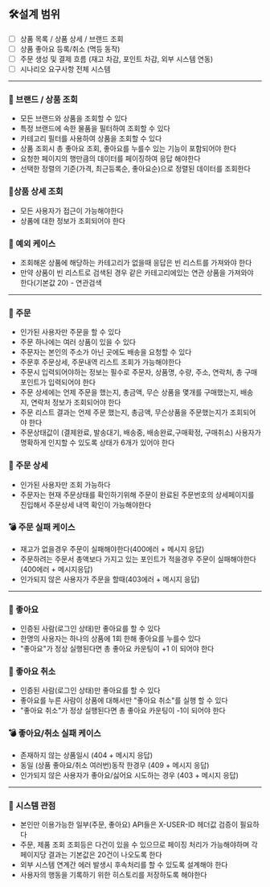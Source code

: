 ## 🛠️설계 범위
-[ ] 상품 목록 / 상품 상세 / 브랜드 조회
-[ ] 상품 좋아요 등록/취소 (멱등 동작)
-[ ] 주문 생성 및 결제 흐름 (재고 차감, 포인트 차감, 외부 시스템 연동)
-[ ] 시나리오 요구사항 전체 시스템

---
### 📌 브랜드 / 상품 조회
- 모든 브랜드와 상품을 조회할 수 있다
- 특정 브랜드에 속한 물품을 필터하여 조회할 수 있다
- 카테고리 필터를 사용하여 상품을 조회할 수 있다
- 상품 조회시 총 좋아요 조회, 좋아요를 누를수 있는 기능이 포함되어야 한다
- 요청한 페이지의 행만큼의 데이터를 페이징하여 응답 해야한다
- 선택한 정렬의 기준(가격, 최근등록순, 좋아요순)으로 정렬된 데이터를 조회한다

### 📌상품 상세 조회
- 모든 사용자가 접근이 가능해야한다
- 상품에 대한 정보가 조회되어야 한다

### 📎 예외 케이스
- 조회해온 상품에 해당하는 카테고리가 없을때 응답은 빈 리스트를 가져와야 한다
- 만약 상품이 빈 리스트로 검색된 경우 같은 카테고리에있는 연관 상품을 가져와야 한다(기본값 20) - 연관검색

---
### 📌 주문
- 인가된 사용자만 주문을 할 수 있다
- 주문 하나에는 여러 상품이 있을 수 있다
- 주문자는 본인의 주소가 아닌 곳에도 배송을 요청할 수 있다
- 주문후 주문상세, 주문내역 리스트 조회가 가능해야한다
- 주문시 입력되어야하는 정보는 필수로 주문자, 상품명, 수량, 주소, 연락처, 총 구매 포인트가 입력되어야 한다 
- 주문 상세에는 언제 주문을 했는지, 총금액, 무슨 상품을 몇개를 구매했는지, 배송지, 연락처 정보가 조회되어야 한다
- 주문 리스트 결과는 언제 주문 했는지, 총금액, 무슨상품을 주문했는지가 조회되어야 한다
- 주문상태값이 (결제완료, 발송대기, 배송중, 배송완료,구매확정, 구매취소) 사용자가 명확하게 인지할 수 있도록 상태가 6개가 있어야 한다

### 📌 주문 상세
- 인가된 사용자만 조회 가능하다
- 주문자는 현재 주문상태를 확인하기위해 주문이 완료된 주문번호의 상세페이지를 진입해서 주문상세 내역 확인이 가능해야한다

### 💣 주문 실패 케이스
- 재고가 없을경우 주문이 실패해야한다(400에러 + 메시지 응답)
- 주문하려는 주문서 총액보다 가지고 있는 포인트가 적을경우 주문이 실패해야한다(400에러 + 메시지응답)
- 인가되지 않은 사용자가 주문을 할때(403에러 + 메시지 응답)

---
### 📌 좋아요 
- 인증된 사람(로그인 상태)만 좋아요를 할 수 있다
- 한명의 사용자는 하나의 상품에 1회 한해 좋아요를 누를수 있다
- "좋아요"가 정상 실행된다면 총 좋아요 카운팅이 +1 이 되어야 한다

### 📌 좋아요 취소
- 인증된 사람(로그인 상태)만 좋아요를 할 수 있다
- 좋아요를 누른 사람이 상품에 대해서만 "좋아요 취소"를 실행 할 수 있다
- "좋아요 취소"가 정상 실행된다면 총 좋아요 카운팅이 -1이 되어야 한다

### 💣 좋아요/취소 실패 케이스
- 존재하지 않는 상품일시 (404 + 메시지 응답)
- 동일 (상품 좋아요/취소 여러번)동작 한경우 (409 + 메시지 응답)
- 인가되지 않은 사용자가 좋아요/싫어요 시도하는 경우 (403 + 메시지 응답)

---
### 🚀 시스템 관점
- 본인만 이용가능한 일부(주문, 좋아요) API들은 X-USER-ID 헤더값 검증이 필요하다
- 주문, 제품 조회 조회등은 다건이 있을 수 있으므로 페이징 처리가 가능해야하며 각 페이지당 결과는 기본값은 20건이 나오도록 한다
- 외부 시스템 연계간 에러 발생시 후속처리를 할 수 있도록 설계해야 한다
- 사용자의 행동을 기록하기 위한 히스토리를 저장하도록 해야한다 